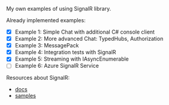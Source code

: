 My own examples of using SignalR library.

Already implemented examples:
- [x] Example 1: Simple Chat with additional C# console client
- [X] Example 2: More advanced Chat: TypedHubs, Authorization
- [X] Example 3: MessagePack
- [X] Example 4: Integration tests with SignalR
- [x] Example 5: Streaming with IAsyncEnumerable
- [ ] Example 6: Azure SignalR Service

Resources about SignalR:
- [docs](https://docs.microsoft.com/en-us/aspnet/core/signalr/introduction?view=aspnetcore-2.2)
- [samples](https://github.com/aspnet/SignalR-samples)